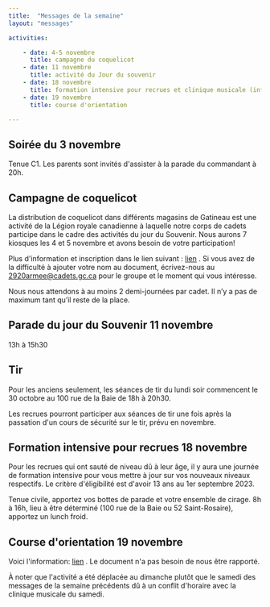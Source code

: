 ```yaml
---
title:  "Messages de la semaine"
layout: "messages"

activities: 

    - date: 4-5 novembre
      title: campagne du coquelicot
    - date: 11 novembre
      title: activité du Jour du souvenir
    - date: 18 novembre
      title: formation intensive pour recrues et clinique musicale (information à venir)
    - date: 19 novembre
      title: course d'orientation

---
```

## Soirée du 3 novembre

Tenue C1. Les parents sont invités d'assister à la parade du commandant à 20h.

## Campagne de coquelicot

La distribution de coquelicot dans différents magasins de Gatineau est une activité de la Légion royale canadienne à laquelle notre corps de cadets participe dans le cadre des activités du jour du Souvenir. Nous aurons 7 kiosques les 4 et 5 novembre et avons besoin de votre participation!

Plus d'information et inscription dans le lien suivant : [lien](https://1drv.ms/w/s!AkTIfKmoB8nugfwN74h_3jG5jTPxAw?e=KcfKsi) . Si vous avez de la difficulté à ajouter votre nom au document, écrivez-nous au 2920armee@cadets.gc.ca pour le groupe et le moment qui vous intéresse.

Nous nous attendons à au moins 2 demi-journées par cadet. Il n’y a pas de maximum tant qu’il reste de la place. 

## Parade du jour du Souvenir 11 novembre

13h à 15h30

## Tir

Pour les anciens seulement, les séances de tir du lundi soir commencent le 30 octobre au 100 rue de la Baie de 18h à 20h30.

Les recrues pourront participer aux séances de tir une fois après la passation d'un cours de sécurité sur le tir, prévu en novembre.

## Formation intensive pour recrues 18 novembre

Pour les recrues qui ont sauté de niveau dû à leur âge, il y aura une journée de formation intensive pour vous mettre à jour sur vos nouveaux niveaux respectifs. Le critère d'éligibilité est d'avoir 13 ans au 1er septembre 2023. 

Tenue civile, apportez vos bottes de parade et votre ensemble de cirage. 8h à 16h, lieu à être déterminé (100 rue de la Baie ou 52 Saint-Rosaire), apportez un lunch froid.

## Course d'orientation 19 novembre

Voici l'information:  [lien](https://1drv.ms/b/s!AkTIfKmoB8nugfwPNPP-LMF-fjU1lA?e=CVoJth) . Le document n'a pas besoin de nous être rapporté.

À noter que l'activité a été déplacée au dimanche plutôt que le samedi des messages de la semaine précédents dû à un conflit d'horaire avec la clinique musicale du samedi.
